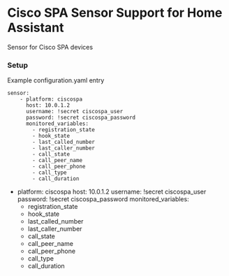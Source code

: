 # Cisco SPA Sensor Support for Home Assistant

Sensor for Cisco SPA devices  
### Setup


Example configuration.yaml entry

```
sensor:
    - platform: ciscospa
      host: 10.0.1.2
      username: !secret ciscospa_user
      password: !secret ciscospa_password
      monitored_variables:
        - registration_state
        - hook_state
        - last_called_number
        - last_caller_number
        - call_state
        - call_peer_name
        - call_peer_phone
        - call_type
        - call_duration
```

- platform: ciscospa
  host: 10.0.1.2
  username: !secret ciscospa_user
  password: !secret ciscospa_password
  monitored_variables:
    - registration_state
    - hook_state
    - last_called_number
    - last_caller_number
    - call_state
    - call_peer_name
    - call_peer_phone
    - call_type
    - call_duration